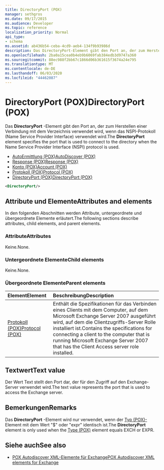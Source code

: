 ```yaml
---
title: DirectoryPort (POX)
manager: sethgros
ms.date: 09/17/2015
ms.audience: Developer
ms.topic: reference
localization_priority: Normal
api_type:
- schema
ms.assetid: ab436b54-ceba-4cd9-aeb4-134f9b93986d
description: Das DirectoryPort-Element gibt den Port an, der zum Herstellen einer Verbindung mit dem Verzeichnis verwendet wird, wenn das NSPI-Protokoll (Name Service Provider Interface) verwendet wird.
ms.openlocfilehash: 2ba0a15cea0b4eb9b6069fab384edb3d9747a360
ms.sourcegitcommit: 88ec988f2bb67c1866d06b361615f3674a24e795
ms.translationtype: MT
ms.contentlocale: de-DE
ms.lasthandoff: 06/03/2020
ms.locfileid: "44462087"
---
```

# <a name="directoryport-pox"></a><span data-ttu-id="529c5-103">DirectoryPort (POX)</span><span class="sxs-lookup"><span data-stu-id="529c5-103">DirectoryPort (POX)</span></span>

<span data-ttu-id="529c5-104">Das **DirectoryPort** -Element gibt den Port an, der zum Herstellen einer Verbindung mit dem Verzeichnis verwendet wird, wenn das NSPI-Protokoll (Name Service Provider Interface) verwendet wird.</span><span class="sxs-lookup"><span data-stu-id="529c5-104">The **DirectoryPort** element specifies the port that is used to connect to the directory when the Name Service Provider Interface (NSPI) protocol is used.</span></span> 
  
- [<span data-ttu-id="529c5-105">AutoErmittlung (POX)</span><span class="sxs-lookup"><span data-stu-id="529c5-105">AutoDiscover (POX)</span></span>](autodiscover-pox.md) 
- [<span data-ttu-id="529c5-106">Response (POX)</span><span class="sxs-lookup"><span data-stu-id="529c5-106">Response (POX)</span></span>](response-pox.md)  
- [<span data-ttu-id="529c5-107">Konto (POX)</span><span class="sxs-lookup"><span data-stu-id="529c5-107">Account (POX)</span></span>](account-pox.md)  
- [<span data-ttu-id="529c5-108">Protokoll (POX)</span><span class="sxs-lookup"><span data-stu-id="529c5-108">Protocol (POX)</span></span>](protocol-pox.md)  
- [<span data-ttu-id="529c5-109">DirectoryPort (POX)</span><span class="sxs-lookup"><span data-stu-id="529c5-109">DirectoryPort (POX)</span></span>](directoryport-pox.md)
  
```xml
<DirectoryPort/>
```

## <a name="attributes-and-elements"></a><span data-ttu-id="529c5-110">Attribute und Elemente</span><span class="sxs-lookup"><span data-stu-id="529c5-110">Attributes and elements</span></span>

<span data-ttu-id="529c5-111">In den folgenden Abschnitten werden Attribute, untergeordnete und übergeordnete Elemente erläutert.</span><span class="sxs-lookup"><span data-stu-id="529c5-111">The following sections describe attributes, child elements, and parent elements.</span></span>
  
### <a name="attributes"></a><span data-ttu-id="529c5-112">Attribute</span><span class="sxs-lookup"><span data-stu-id="529c5-112">Attributes</span></span>

<span data-ttu-id="529c5-113">Keine.</span><span class="sxs-lookup"><span data-stu-id="529c5-113">None.</span></span>
  
### <a name="child-elements"></a><span data-ttu-id="529c5-114">Untergeordnete Elemente</span><span class="sxs-lookup"><span data-stu-id="529c5-114">Child elements</span></span>

<span data-ttu-id="529c5-115">Keine.</span><span class="sxs-lookup"><span data-stu-id="529c5-115">None.</span></span>
  
### <a name="parent-elements"></a><span data-ttu-id="529c5-116">Übergeordnete Elemente</span><span class="sxs-lookup"><span data-stu-id="529c5-116">Parent elements</span></span>

|<span data-ttu-id="529c5-117">**Element**</span><span class="sxs-lookup"><span data-stu-id="529c5-117">**Element**</span></span>|<span data-ttu-id="529c5-118">**Beschreibung**</span><span class="sxs-lookup"><span data-stu-id="529c5-118">**Description**</span></span>|
|:-----|:-----|
|[<span data-ttu-id="529c5-119">Protokoll (POX)</span><span class="sxs-lookup"><span data-stu-id="529c5-119">Protocol (POX)</span></span>](protocol-pox.md) <br/> |<span data-ttu-id="529c5-120">Enthält die Spezifikationen für das Verbinden eines Clients mit dem Computer, auf dem Microsoft Exchange Server 2007 ausgeführt wird, auf dem die Clientzugriffs-Server Rolle installiert ist.</span><span class="sxs-lookup"><span data-stu-id="529c5-120">Contains the specifications for connecting a client to the computer that is running Microsoft Exchange Server 2007 that has the Client Access server role installed.</span></span>  <br/> |
   
## <a name="text-value"></a><span data-ttu-id="529c5-121">Textwert</span><span class="sxs-lookup"><span data-stu-id="529c5-121">Text value</span></span>

<span data-ttu-id="529c5-122">Der Wert Text stellt den Port dar, der für den Zugriff auf den Exchange-Server verwendet wird.</span><span class="sxs-lookup"><span data-stu-id="529c5-122">The text value represents the port that is used to access the Exchange server.</span></span>
  
## <a name="remarks"></a><span data-ttu-id="529c5-123">Bemerkungen</span><span class="sxs-lookup"><span data-stu-id="529c5-123">Remarks</span></span>

<span data-ttu-id="529c5-124">Das **DirectoryPort** -Element wird nur verwendet, wenn der [Typ (POX)-](type-pox.md) Element mit dem Wert "$" oder "expr" identisch ist.</span><span class="sxs-lookup"><span data-stu-id="529c5-124">The **DirectoryPort** element is only used when the [Type (POX)](type-pox.md) element equals EXCH or EXPR.</span></span> 
  
## <a name="see-also"></a><span data-ttu-id="529c5-125">Siehe auch</span><span class="sxs-lookup"><span data-stu-id="529c5-125">See also</span></span>

- [<span data-ttu-id="529c5-126">POX Autodiscover XML-Elemente für Exchange</span><span class="sxs-lookup"><span data-stu-id="529c5-126">POX Autodiscover XML elements for Exchange</span></span>](pox-autodiscover-xml-elements-for-exchange.md)

